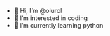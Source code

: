 - 👋 Hi, I’m @olurol
- 👀 I’m interested in coding
- 🌱 I’m currently learning python

<!---
olurol/olurol is a ✨ special ✨ repository because its `README.md` (this file) appears on your GitHub profile.
You can click the Preview link to take a look at your changes.
--->
